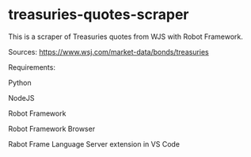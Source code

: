 ﻿# treasuries-quotes-scraper
This is a scraper of Treasuries quotes from WJS with Robot Framework. 

Sources: https://www.wsj.com/market-data/bonds/treasuries

Requirements:

Python

NodeJS

Robot Framework

Robot Framework Browser

Rabot Frame Language Server extension in VS Code